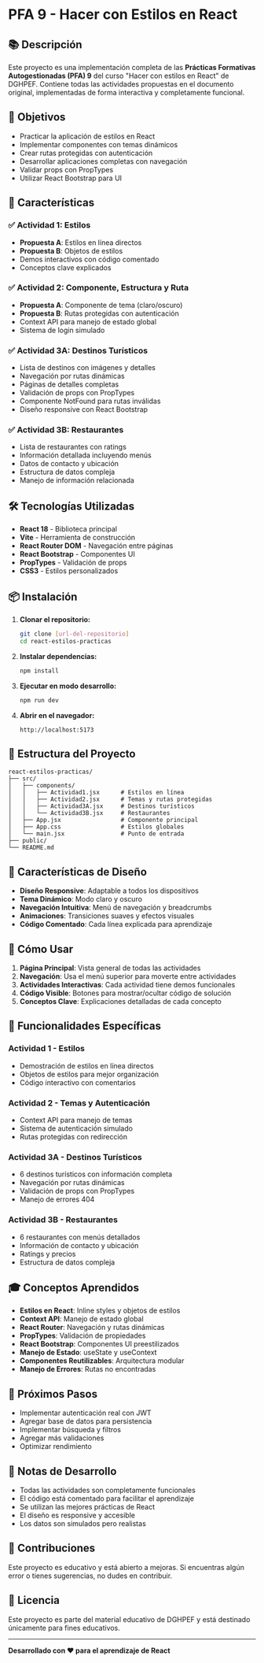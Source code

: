 # PFA 9 - Hacer con Estilos en React

## 📚 Descripción

Este proyecto es una implementación completa de las **Prácticas Formativas Autogestionadas (PFA) 9** del curso "Hacer con estilos en React" de DGHPEF. Contiene todas las actividades propuestas en el documento original, implementadas de forma interactiva y completamente funcional.

## 🎯 Objetivos

- Practicar la aplicación de estilos en React
- Implementar componentes con temas dinámicos
- Crear rutas protegidas con autenticación
- Desarrollar aplicaciones completas con navegación
- Validar props con PropTypes
- Utilizar React Bootstrap para UI

## 🚀 Características

### ✅ Actividad 1: Estilos

- **Propuesta A**: Estilos en línea directos
- **Propuesta B**: Objetos de estilos
- Demos interactivos con código comentado
- Conceptos clave explicados

### ✅ Actividad 2: Componente, Estructura y Ruta

- **Propuesta A**: Componente de tema (claro/oscuro)
- **Propuesta B**: Rutas protegidas con autenticación
- Context API para manejo de estado global
- Sistema de login simulado

### ✅ Actividad 3A: Destinos Turísticos

- Lista de destinos con imágenes y detalles
- Navegación por rutas dinámicas
- Páginas de detalles completas
- Validación de props con PropTypes
- Componente NotFound para rutas inválidas
- Diseño responsive con React Bootstrap

### ✅ Actividad 3B: Restaurantes

- Lista de restaurantes con ratings
- Información detallada incluyendo menús
- Datos de contacto y ubicación
- Estructura de datos compleja
- Manejo de información relacionada

## 🛠️ Tecnologías Utilizadas

- **React 18** - Biblioteca principal
- **Vite** - Herramienta de construcción
- **React Router DOM** - Navegación entre páginas
- **React Bootstrap** - Componentes UI
- **PropTypes** - Validación de props
- **CSS3** - Estilos personalizados

## 📦 Instalación

1. **Clonar el repositorio:**

   ```bash
   git clone [url-del-repositorio]
   cd react-estilos-practicas
   ```

2. **Instalar dependencias:**

   ```bash
   npm install
   ```

3. **Ejecutar en modo desarrollo:**

   ```bash
   npm run dev
   ```

4. **Abrir en el navegador:**
   ```
   http://localhost:5173
   ```

## 📁 Estructura del Proyecto

```
react-estilos-practicas/
├── src/
│   ├── components/
│   │   ├── Actividad1.jsx      # Estilos en línea
│   │   ├── Actividad2.jsx      # Temas y rutas protegidas
│   │   ├── Actividad3A.jsx     # Destinos turísticos
│   │   └── Actividad3B.jsx     # Restaurantes
│   ├── App.jsx                 # Componente principal
│   ├── App.css                 # Estilos globales
│   └── main.jsx                # Punto de entrada
├── public/
└── README.md
```

## 🎨 Características de Diseño

- **Diseño Responsive**: Adaptable a todos los dispositivos
- **Tema Dinámico**: Modo claro y oscuro
- **Navegación Intuitiva**: Menú de navegación y breadcrumbs
- **Animaciones**: Transiciones suaves y efectos visuales
- **Código Comentado**: Cada línea explicada para aprendizaje

## 📖 Cómo Usar

1. **Página Principal**: Vista general de todas las actividades
2. **Navegación**: Usa el menú superior para moverte entre actividades
3. **Actividades Interactivas**: Cada actividad tiene demos funcionales
4. **Código Visible**: Botones para mostrar/ocultar código de solución
5. **Conceptos Clave**: Explicaciones detalladas de cada concepto

## 🔧 Funcionalidades Específicas

### Actividad 1 - Estilos

- Demostración de estilos en línea directos
- Objetos de estilos para mejor organización
- Código interactivo con comentarios

### Actividad 2 - Temas y Autenticación

- Context API para manejo de temas
- Sistema de autenticación simulado
- Rutas protegidas con redirección

### Actividad 3A - Destinos Turísticos

- 6 destinos turísticos con información completa
- Navegación por rutas dinámicas
- Validación de props con PropTypes
- Manejo de errores 404

### Actividad 3B - Restaurantes

- 6 restaurantes con menús detallados
- Información de contacto y ubicación
- Ratings y precios
- Estructura de datos compleja

## 🎓 Conceptos Aprendidos

- **Estilos en React**: Inline styles y objetos de estilos
- **Context API**: Manejo de estado global
- **React Router**: Navegación y rutas dinámicas
- **PropTypes**: Validación de propiedades
- **React Bootstrap**: Componentes UI preestilizados
- **Manejo de Estado**: useState y useContext
- **Componentes Reutilizables**: Arquitectura modular
- **Manejo de Errores**: Rutas no encontradas

## 🚀 Próximos Pasos

- Implementar autenticación real con JWT
- Agregar base de datos para persistencia
- Implementar búsqueda y filtros
- Agregar más validaciones
- Optimizar rendimiento

## 📝 Notas de Desarrollo

- Todas las actividades son completamente funcionales
- El código está comentado para facilitar el aprendizaje
- Se utilizan las mejores prácticas de React
- El diseño es responsive y accesible
- Los datos son simulados pero realistas

## 🤝 Contribuciones

Este proyecto es educativo y está abierto a mejoras. Si encuentras algún error o tienes sugerencias, no dudes en contribuir.

## 📄 Licencia

Este proyecto es parte del material educativo de DGHPEF y está destinado únicamente para fines educativos.

---

**Desarrollado con ❤️ para el aprendizaje de React**
